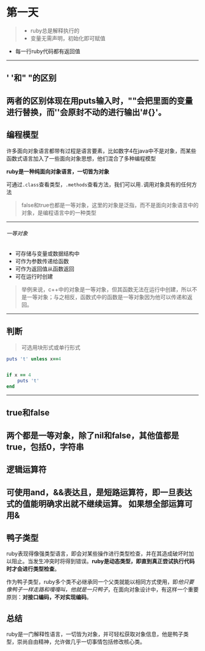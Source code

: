# 第一天

>* ruby总是解释执行的
>* 变量无需声明，初始化即可赋值
* 每一行ruby代码都有返回值
---
## ' '和" "的区别

两者的区别体现在用puts输入时，""会把里面的变量进行替换，而''会原封不动的进行输出'#{}'。
---
## 编程模型

许多面向对象语言都带有过程是语言要素，比如数字4在java中不是对象，而某些函数式语言加入了一些面向对象思想，他们混合了多种编程模型

**ruby是一种纯面向对象语言，一切皆为对象**

可通过`.class`查看类型，`.methods`查看方法，我们可以用`.`调用对象具有的任何方法

> false和true也都是一等对象，这里的对象是泛指，而不是面向对象语言中的对象，是编程语言中的一种类型
---
###### 一等对象
* 可存储与变量或数据结构中
* 可作为参数传递给函数
* 可作为返回值从函数返回
* 可在运行时创建

> 举例来说，c++中的对象是一等对象，但其函数无法在运行中创建，所以不是一等对象；与之相反，函数式中的函数是一等对象因为他可以传递和返回。
---
## 判断
> 可选用块形式或单行形式

```ruby
puts 't' unless x==4


if x == 4
    puts 't'
end
```
---
## true和false

两个都是一等对象，除了**nil和false**，其他值都是true，包括**0**，字符串
---
## 逻辑运算符

可使用and，&&表达且，是短路运算符，即一旦表达式的值能明确求出就不继续运算。
如果想全部运算可用&
---
## 鸭子类型
ruby表现得像强类型语言，即会对某些操作进行类型检查，并在其造成破坏时加以阻止。当发生冲突时将得到错误。**ruby是动态类型，即直到真正尝试执行代码时才会进行类型检查**。

作为鸭子类型，ruby多个类不必继承同一个父类就能以相同方式使用，即*他只要像鸭子一样走路和嘎嘎叫，他就是一只鸭子*，在面向对象设计中，有这样一个重要原则：**对接口编码，不对实现编码**。

## 总结
ruby是一门解释性语言，一切皆为对象，并可轻松获取对象信息，他是鸭子类型，崇尚自由精神，允许做几乎一切事情包括修改核心类。
